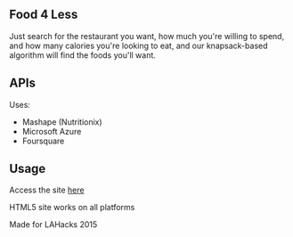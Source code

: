 ## Food 4 Less

Just search for the restaurant you want, how much you're willing to spend, and how many calories you're looking to eat, and our knapsack-based algorithm will find the foods you'll want.

## APIs

Uses:
* Mashape (Nutritionix)
* Microsoft Azure
* Foursquare

## Usage
Access the site [here](food4less.azurewebsites.net)

HTML5 site works on all platforms

Made for LAHacks 2015